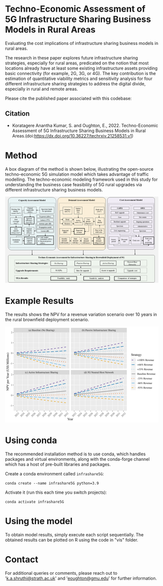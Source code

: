 Techno-Economic Assessment of 5G Infrastructure Sharing Business Models in Rural Areas 
====

Evaluating the cost implications of infrastructure sharing business models in rural areas.

The research in these paper explores future infrastructure sharing strategies, especially for rural areas, predicated on the notion that most locations already have at least some existing infrastructure assets providing basic connectivity (for example, 2G, 3G, or 4G). The key contribution is the estimation of quantitative viability metrics and sensitivity analysis for four different infrastructure sharing strategies to address the digital divide, especially in rural and remote areas. 

Please cite the published paper associated with this codebase:

Citation
---------

- Koratagere Anantha Kumar, S. and Oughton, E., 2022. Techno-Economic Assessment of 5G Infrastructure Sharing Business Models in Rural Areas.(doi:https://dx.doi.org/10.36227/techrxiv.21258531.v1)


Method
======
A box diagram of the method is shown below, illustrating the open-source techno-economic 5G simulation model which takes advantage of traffic modelling. The techno-economic modeling framework used in this study for understanding the business case feasibility of 5G rural upgrades via different infrastructure sharing business models.

<p align="center">
  <img src="/figures/method.png" />
</p>

Example Results
===============
The results shows the NPV for a revenue variation scenario over 10 years in the rural brownfield deployment scenario.
<p align="center">
  <img src="/figures/results.png" />
</p>

Using conda
==========

The recommended installation method is to use conda, which handles packages and virtual
environments, along with the conda-forge channel which has a host of pre-built libraries and packages.

Create a conda environment called `infrashare5G`:

    conda create --name infrashare5G python=3.9

Activate it (run this each time you switch projects):

    conda activate infrashare5G



Using the model
===============

To obtain model results, simply execute each script sequentially. The obtained results can be plotted on R using the code in "vis" folder.

Contact
=======

For additional queries or comments, please reach out to 'k.a.shruthi@strath.ac.uk' and 'eoughton@gmu.edu' for further information.
